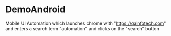 # DemoAndroid
Mobile UI Automation which launches chrome with "https://qainfotech.com"
and enters a search term "automation" and clicks on the "search" button
